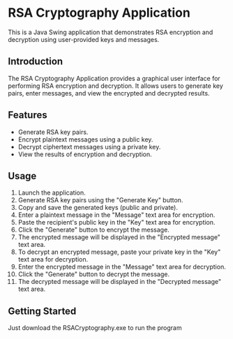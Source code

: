 # RSA Cryptography Application

This is a Java Swing application that demonstrates RSA encryption and decryption using user-provided keys and messages.


## Introduction

The RSA Cryptography Application provides a graphical user interface for performing RSA encryption and decryption. It allows users to generate key pairs, enter messages, and view the encrypted and decrypted results.

## Features

- Generate RSA key pairs.
- Encrypt plaintext messages using a public key.
- Decrypt ciphertext messages using a private key.
- View the results of encryption and decryption.

## Usage

1. Launch the application.
2. Generate RSA key pairs using the "Generate Key" button.
3. Copy and save the generated keys (public and private).
4. Enter a plaintext message in the "Message" text area for encryption.
5. Paste the recipient's public key in the "Key" text area for encryption.
6. Click the "Generate" button to encrypt the message.
7. The encrypted message will be displayed in the "Encrypted message" text area.
8. To decrypt an encrypted message, paste your private key in the "Key" text area for decryption.
9. Enter the encrypted message in the "Message" text area for decryption.
10. Click the "Generate" button to decrypt the message.
11. The decrypted message will be displayed in the "Decrypted message" text area.

## Getting Started

Just download the RSACryptography.exe to run the program
